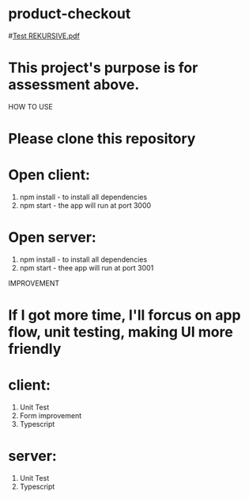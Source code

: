 # product-checkout
#[Test REKURSIVE.pdf](https://github.com/Ollysmith0/product-checkout/files/10004762/Test.REKURSIVE.pdf)
# This project's purpose is for assessment above.

HOW TO USE 
# Please clone this repository

# Open client:
1. npm install - to install all dependencies
2. npm start - the app will run at port 3000

# Open server:
1. npm install - to install all dependencies
2. npm start - thee app will run at port 3001

IMPROVEMENT
# If I got more time, I'll forcus on app flow, unit testing, making UI more friendly

# client:
1. Unit Test
2. Form improvement
3. Typescript

# server:
1. Unit Test
2. Typescript


